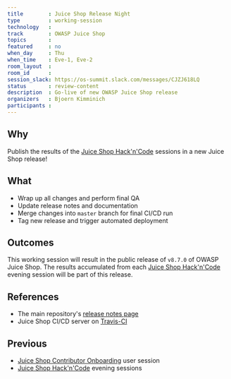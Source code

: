 ```yaml
---
title        : Juice Shop Release Night
type         : working-session
technology   :
track        : OWASP Juice Shop
topics       :
featured     : no
when_day     : Thu
when_time    : Eve-1, Eve-2
room_layout  :
room_id      :
session_slack: https://os-summit.slack.com/messages/CJZJ618LQ
status       : review-content
description  : Go-live of new OWASP Juice Shop release
organizers   : Bjoern Kimminich
participants :
---
```


## Why

Publish the results of the
[Juice Shop Hack'n'Code](/tracks/owasp-juice-shop/working-sessions/juice-shop-hackathon/)
sessions in a new Juice Shop release!

## What

* Wrap up all changes and perform final QA
* Update release notes and documentation
* Merge changes into `master` branch for final CI/CD run
* Tag new release and trigger automated deployment

## Outcomes

This working session will result in the public release of `v8.7.0` of
OWASP Juice Shop. The results accumulated from each
[Juice Shop Hack'n'Code](/tracks/owasp-juice-shop/working-sessions/juice-shop-hackathon1/)
evening session will be part of this release.

## References

* The main repository's
  [release notes page](https://github.com/bkimminich/juice-shop/releases)
* Juice Shop CI/CD server on
  [Travis-CI](https://travis-ci.org/bkimminich/juice-shop)

## Previous

* [Juice Shop Contributor Onboarding](/tracks/owasp-juice-shop/user-sessions/juice-shop-contributor-onboarding/)
  user session
* [Juice Shop Hack'n'Code](/tracks/owasp-juice-shop/working-sessions/juice-shop-hackathon1/)
  evening sessions
